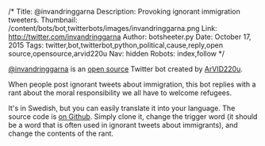 /*
Title: @invandringgarna
Description: Provoking ignorant immigration tweeters.
Thumbnail: /content/bots/bot,twitterbots/images/invandringgarna.png
Link: http://twitter.com/invandringgarna
Author: botsheeter.py
Date: October 17, 2015
Tags: twitter,bot,twitterbot,python,political,cause,reply,open source,opensource,arvid220u
Nav: hidden
Robots: index,follow
*/

[@invandringgarna](http://twitter.com/invandringgarna) is an [open source](https://github.com/ArVID220u/invandringsbot) Twitter bot created by [ArVID220u](https://twitter.com/http://twitter.com/arvid220u). 

When people post ignorant tweets about immigration, this bot replies with a rant about the moral responsibility we all have to welcome refugees.

It's in Swedish, but you can easily translate it into your language. The source code is [on Github](https://github.com/ArVID220u/invandringsbot). Simply clone it, change the trigger word (it should be a word that is often used in ignorant tweets about immigrants), and change the contents of the rant.
